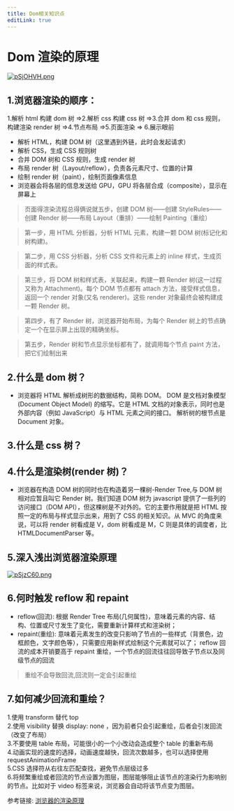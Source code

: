 ```yaml
---
title: Dom相关知识点
editLink: true
---
```


# Dom 渲染的原理

[![pSjOHVH.png](https://s1.ax1x.com/2023/02/22/pSjOHVH.png)](https://imgse.com/i/pSjOHVH)

## 1.浏览器渲染的顺序：

1.解析 html 构建 dom 树 =>2.解析 css 构建 css 树 =>3.合并 dom 和 css 规则，构建渲染 render 树 =>4.节点布局 =>5.页面渲染 => 6.展示眼前

- 解析 HTML，构建 DOM 树（这里遇到外链，此时会发起请求）
- 解析 CSS，生成 CSS 规则树
- 合并 DOM 树和 CSS 规则，生成 render 树
- 布局 render 树（Layout/reflow），负责各元素尺寸、位置的计算
- 绘制 render 树（paint），绘制页面像素信息
- 浏览器会将各层的信息发送给 GPU，GPU 将各层合成（composite），显示在屏幕上

> 页面得渲染流程总得俩说就五步，创建 DOM 树——创建 StyleRules——创建 Render 树——布局 Layout（重排）——绘制 Painting（重绘）

> 第一步，用 HTML 分析器，分析 HTML 元素，构建一颗 DOM 树(标记化和树构建)。

> 第二步，用 CSS 分析器，分析 CSS 文件和元素上的 inline 样式，生成页面的样式表。

> 第三步，将 DOM 树和样式表，关联起来，构建一颗 Render 树(这一过程又称为 Attachment)。每个 DOM 节点都有 attach 方法，接受样式信息，返回一个 render 对象(又名 renderer)。这些 render 对象最终会被构建成一颗 Render 树。

> 第四步，有了 Render 树，浏览器开始布局，为每个 Render 树上的节点确定一个在显示屏上出现的精确坐标。

> 第五步，Render 树和节点显示坐标都有了，就调用每个节点 paint 方法，把它们绘制出来

## 2.什么是 dom 树？

- 浏览器将 HTML 解析成树形的数据结构，简称 DOM。
  DOM 是文档对象模型 (Document Object Model) 的缩写。它是 HTML 文档的对象表示，同时也是外部内容（例如 JavaScript）与 HTML 元素之间的接口。 解析树的根节点是 Document 对象。

## 3.什么是 css 树？

## 4.什么是渲染树(render 树)？

- 浏览器在构造 DOM 树的同时也在构造着另一棵树-Render Tree,与 DOM 树相对应暂且叫它 Render 树。我们知道 DOM 树为 javascript 提供了一些列的访问接口（DOM API），但这棵树是不对外的。它的主要作用就是把 HTML 按照一定的布局与样式显示出来，用到了 CSS 的相关知识。从 MVC 的角度来说，可以将 render 树看成是 V，dom 树看成是 M，C 则是具体的调度者，比 HTMLDocumentParser 等。

## 5.深入浅出浏览器渲染原理

[![pSjzC60.png](https://s1.ax1x.com/2023/02/22/pSjzC60.png)](https://imgse.com/i/pSjzC60)

## 6.何时触发 reflow 和 repaint

- reflow(回流): 根据 Render Tree 布局(几何属性)，意味着元素的内容、结构、位置或尺寸发生了变化，需要重新计算样式和渲染树；
- repaint(重绘): 意味着元素发生的改变只影响了节点的一些样式（背景色，边框颜色，文字颜色等），只需要应用新样式绘制这个元素就可以了；
  reflow 回流的成本开销要高于 repaint 重绘，一个节点的回流往往回导致子节点以及同级节点的回流

> 重绘不会导致回流,回流则一定会引起重绘

## 7.如何减少回流和重绘？

1.使用 transform 替代 top  
2.使用 visibility 替换 display: none ，因为前者只会引起重绘，后者会引发回流（改变了布局）  
3.不要使用 table 布局，可能很小的一个小改动会造成整个 table 的重新布局  
 4.动画实现的速度的选择，动画速度越快，回流次数越多，也可以选择使用 requestAnimationFrame  
5.CSS 选择符从右往左匹配查找，避免节点层级过多  
6.将频繁重绘或者回流的节点设置为图层，图层能够阻止该节点的渲染行为影响别的节点。比如对于 video 标签来说，浏览器会自动将该节点变为图层。

参考链接: [浏览器的渲染原理](https://blog.csdn.net/egegerhn/article/details/123121149/)
